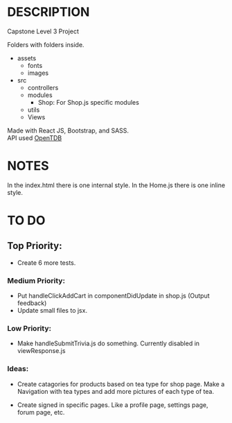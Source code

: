 # DESCRIPTION

Capstone Level 3 Project

Folders with folders inside.

- assets
  - fonts
  - images
- src
  - controllers
  - modules
    - Shop: For Shop.js specific modules
  - utils
  - Views

Made with React JS, Bootstrap, and SASS.<br>
API used [OpenTDB](https://opentdb.com/api_config.php)

# NOTES

In the index.html there is one internal style.
In the Home.js there is one inline style.

# TO DO

## Top Priority:

- Create 6 more tests.

### Medium Priority:

- Put handleClickAddCart in componentDidUpdate in shop.js (Output feedback)
- Update small files to jsx.

### Low Priority:

- Make handleSubmitTrivia.js do something. Currently disabled in viewResponse.js

### Ideas:

- Create catagories for products based on tea type for shop page. Make a Navigation with tea types and add more pictures of each type of tea.

- Create signed in specific pages. Like a profile page, settings page, forum page, etc.
